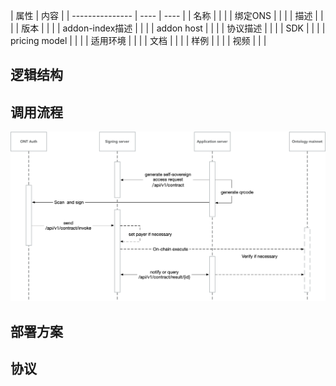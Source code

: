 | 属性            | 内容 |
| --------------- | ---- | ---- |
| 名称            |      |      |
| 绑定ONS         |      |      |
| 描述            |      |      |
| 版本            |      |      |
| addon-index描述 |      |      |
| addon host      |      |      |
| 协议描述        |      |      |
| SDK             |      |      |
| pricing model   |      |      |
| 适用环境        |      |      |
| 文档            |      |      |
| 样例            |      |      |
| 视频            |      |      |

## 逻辑结构



## 调用流程

![signing-flow-general](./res/signing-flow-general.png)

## 部署方案



## 协议

